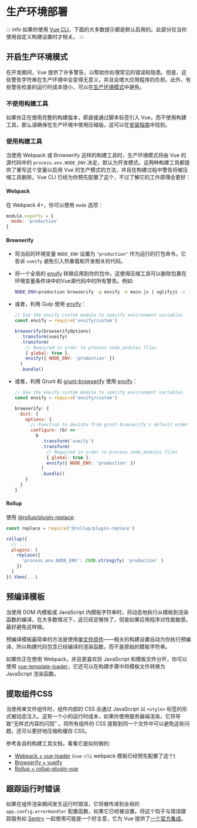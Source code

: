 # 生产环境部署

::: info
如果你使用 [Vue CLI](https://cli.vuejs.org)，下面的大多数提示都是默认启用的。此部分仅当你使用自定义构建设置时才相关。
:::

## 开启生产环境模式

在开发期间，Vue 提供了许多警告，以帮助你处理常见的错误和隐患。但是，这些警告字符串在生产环境中会变得无意义，并且会增大应用程序的负担。此外，有些警告检查的运行时成本很小，可以在[生产环境模式](https://cli.vuejs.org/guide/mode-and-env.html#modes)中避免。

### 不使用构建工具

如果你正在使用完整的构建版本，即直接通过脚本标签引入 Vue，而不使用构建工具，那么请确保在生产环境中使用压缩版。这可以在[安装指南](/guide/installation.html#cdn)中找到。

### 使用构建工具

当使用 Webpack 或 Browserify 这样的构建工具时，生产环境模式将由 Vue 的源代码中的 `process.env.NODE_ENV` 决定，默认为开发模式。这两种构建工具都提供了重写这个变量以启用 Vue 的生产模式的方法，并且在构建过程中警告将被压缩工具删除。Vue CLI 已经为你预先配置了这个，不过了解它的工作原理会更好：

#### Webpack

在 Webpack 4+，你可以使用 `mode` 选项：

```js
module.exports = {
  mode: 'production'
}
```

#### Browserify

- 将当前的环境变量 `NODE_ENV` 设置为 `"production"` 作为运行的打包命令。它告诉 `vueify` 避免引入热重载和开发相关的代码。

- 将一个全局的 [envify](https://github.com/hughsk/envify) 转换应用到你的包中。这使得压缩工具可以删除包裹在环境变量条件块中的Vue源代码中的所有警告。例如:

  ```bash
  NODE_ENV=production browserify -g envify -e main.js | uglifyjs -c -m > build.js
  ```

- 或者，利用 Gulp 使用 [envify](https://github.com/hughsk/envify)：

  ```js
  // Use the envify custom module to specify environment variables
  const envify = require('envify/custom')

  browserify(browserifyOptions)
    .transform(vueify)
    .transform(
      // Required in order to process node_modules files
      { global: true },
      envify({ NODE_ENV: 'production' })
    )
    .bundle()
  ```

- 或者，利用 Grunt 和 [grunt-browserify](https://github.com/jmreidy/grunt-browserify) 使用 [envify](https://github.com/hughsk/envify)：

  ```js
  // Use the envify custom module to specify environment variables
  const envify = require('envify/custom')

  browserify: {
    dist: {
      options: {
        // Function to deviate from grunt-browserify's default order
        configure: (b) =>
          b
            .transform('vueify')
            .transform(
              // Required in order to process node_modules files
              { global: true },
              envify({ NODE_ENV: 'production' })
            )
            .bundle()
      }
    }
  }
  ```

#### Rollup

使用 [@rollup/plugin-replace](https://github.com/rollup/plugins/tree/master/packages/replace):

```js
const replace = require('@rollup/plugin-replace')

rollup({
  // ...
  plugins: [
    replace({
      'process.env.NODE_ENV': JSON.stringify( 'production' )
    })
  ]
}).then(...)
```

## 预编译模板

当使用 DOM 内模板或 JavaScript 内模板字符串时，将动态地执行从模板到渲染函数的编译。在大多数情况下，这已经足够快了，但是如果应用程序对性能敏感，最好避免这样做。

预编译模板最简单的方法是使用[单文件组件](/guide/single-file-component.html)——相关的构建设置自动为你执行预编译，所以构建代码包含已经编译的渲染函数，而不是原始的模板字符串。

如果你正在使用 Webpack，并且更喜欢将 JavaScript 和模板文件分开，你可以使用 [vue-template-loader](https://github.com/ktsn/vue-template-loader)，它还可以在构建步骤中将模板文件转换为 JavaScript 渲染函数。

## 提取组件CSS

当使用单文件组件时，组件内部的 CSS 会通过 JavaScript 以 `<style>` 标签的形式被动态注入。这有一个小的运行时成本，如果你使用服务器端渲染，它将导致“无样式内容的闪现” 。将所有组件的 CSS 提取到同一个文件中可以避免这些问题，还可以更好地压缩和缓存 CSS。


参考各自的构建工具文档，看看它是如何做的:

- [Webpack + vue-loader](https://vue-loader.vuejs.org/en/configurations/extract-css.html) (`vue-cli` webpack 模板已经预先配置了这个)
- [Browserify + vueify](https://github.com/vuejs/vueify#css-extraction)
- [Rollup + rollup-plugin-vue](https://rollup-plugin-vue.vuejs.org/)

## 跟踪运行时错误

如果在组件渲染期间发生运行时错误，它将被传递到全局的 `app.config.errorHandler` 配置函数，如果它已经被设置。将这个钩子与错误跟踪服务如 [Sentry](https://sentry.io) 一起使用可能是一个好主意，它为 Vue 提供了[一个官方集成](https://sentry.io/for/vue/)。
